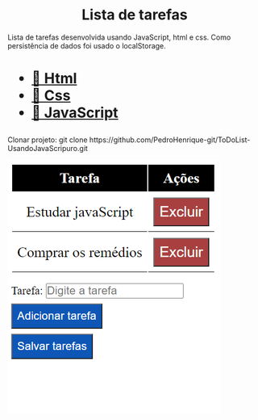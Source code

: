 <h1 align="center">Lista de tarefas</h1>

<p align="left">
 Lista de tarefas desenvolvida usando JavaScript, html e css. Como persistência de dados foi usado o localStorage.
</p>

<h1 align="left">
    <ul>
        <li><a href="https://developer.mozilla.org/pt-BR/docs/Web/HTML">🔗 Html</a></li>
        <li><a href="https://developer.mozilla.org/pt-BR/docs/Web/CSS">🔗 Css</a></li>
        <li><a href="https://developer.mozilla.org/pt-BR/docs/Aprender/JavaScript">🔗 JavaScript</a></li>
    </ul>
</h1>

<p align="left">
    Clonar projeto: git clone https://github.com/PedroHenrique-git/ToDoList-UsandoJavaScripuro.git
</p>

 ![VISUAL](/imagens/img1.PNG)
